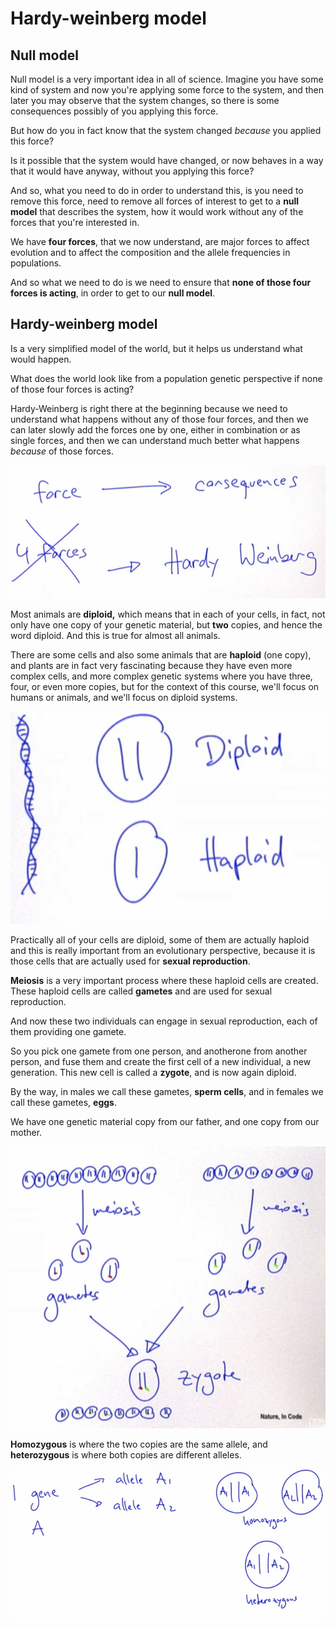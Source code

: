 # Hardy-weinberg model

## Null model

Null model is a very important idea in all of science.
Imagine you have some kind of system
and now you're applying some force to the system,
and then later you may observe that the system changes,
so there is some consequences possibly of you applying this force.

But how do you in fact know that the system changed
*because* you applied this force?

Is it possible that the system would have changed,
or now behaves in a way that it would have anyway,
without you applying this force?

And so, what you need to do in order to understand this,
is you need to remove this force,
need to remove all forces of interest
to get to a **null model** that describes the system, how it would work
without any of the forces that you're interested in.

We have **four forces**,
that we now understand, are major forces to affect evolution
and to affect the composition and the allele frequencies in populations.

And so what we need to do is we need to ensure
that **none of those four forces is acting**,
in order to get to our **null model**.

## Hardy-weinberg model

Is a very simplified model of the world,
but it helps us understand what would happen.

What does the world look like from a population genetic perspective
if none of those four forces is acting?

Hardy-Weinberg is right there at the beginning
because we need to understand what happens without any of those four forces,
and then we can later slowly add the forces one by one,
either in combination or as single forces,
and then we can understand much better what happens *because* of those forces.

![hardy-weinburg](assets/hardy-weinburg.png "hardy-weinburg")

Most animals are **diploid,** which means that in each of your cells,
in fact, not only have one copy of your genetic material,
but **two** copies, and hence the word diploid. And this is true for almost all animals.

There are some cells and also some animals that are **haploid** (one copy),
and plants are in fact very fascinating
because they have even more complex cells, and more complex genetic systems
where you have three, four, or even more copies,
but for the context of this course, we'll focus on humans or animals,
and we'll focus on diploid systems.

![diploid_haploid](assets/diploid_haploid.png "diploid_haploid")

Practically all of your cells are diploid,
some of them are actually haploid and this is really important
from an evolutionary perspective, because it is those cells
that are actually used for **sexual reproduction**.

**Meiosis** is a very important process where these haploid cells are created.
These haploid cells are called **gametes** and are used for sexual reproduction.

And now these two individuals can engage in sexual reproduction,
each of them providing one gamete.

So you pick one gamete from one person, and anotherone from another person, and fuse them
and create the first cell of a new individual, a new generation.
This new cell is called a **zygote**, and is now again diploid.

By the way, in males we call these gametes, **sperm cells**,
and in females we call these gametes, **eggs**. 

We have one genetic material copy from our father, and one copy from our mother.

![reproduction](assets/reproduction.png "reproduction")

**Homozygous** is where the two copies are the same allele, and **heterozygous** is where both copies are different alleles.

![homoheterozigous](assets/homoheterozigous.png "homoheterozigous")

